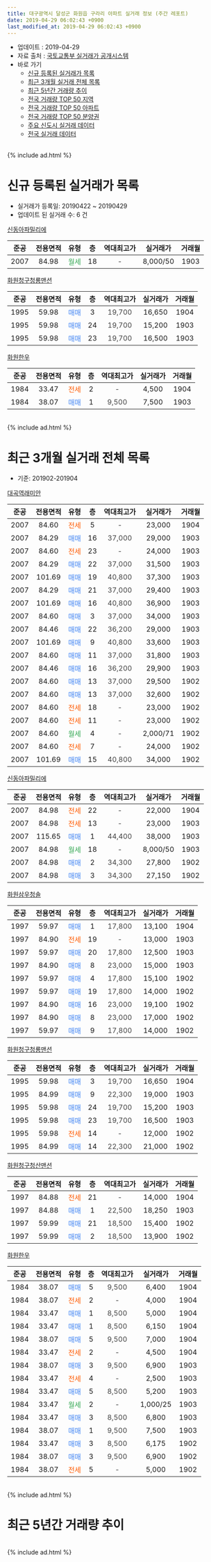 ```yaml
---
title: 대구광역시 달성군 화원읍 구라리 아파트 실거래 정보 (주간 레포트)
date: 2019-04-29 06:02:43 +0900
last_modified_at: 2019-04-29 06:02:43 +0900
---
```


* 업데이트 : 2019-04-29
* 자료 출처 : [국토교통부 실거래가 공개시스템](http://rt.molit.go.kr)
* 바로 가기
    * [신규 등록된 실거래가 목록](#신규-등록된-실거래가-목록)
    * [최근 3개월 실거래 전체 목록](#최근-3개월-실거래-전체-목록)
    * [최근 5년간 거래량 추이](#최근-5년간-거래량-추이)
    * [전국 거래량 TOP 50 지역](https://inasie.github.io/apt-trade-info/최근-3개월-전국에서-가장-거래가-많이-발생한-지역)
    * [전국 거래량 TOP 50 아파트](https://inasie.github.io/apt-trade-info/최근-3개월-전국에서-가장-거래가-많이-발생한-아파트)
    * [전국 거래량 TOP 50 분양권](https://inasie.github.io/apt-trade-info/최근-3개월-전국에서-가장-거래가-많이-발생한-분양권)
    * [주요 신도시 실거래 데이터](https://inasie.github.io/apt-trade-info/주요-신도시)
    * [전국 실거래 데이터](https://inasie.github.io/apt-trade-info/전국)
<br>
{% include ad.html %}
<br>

# 신규 등록된 실거래가 목록
* 실거래가 등록일: 20190422 ~ 20190429
* 업데이트 된 실거래 수: 6 건


[신동아파밀리에](https://search.naver.com/search.naver?query=%EB%8C%80%EA%B5%AC%EA%B4%91%EC%97%AD%EC%8B%9C+%EB%8B%AC%EC%84%B1%EA%B5%B0+%ED%99%94%EC%9B%90%EC%9D%8D+%EA%B5%AC%EB%9D%BC%EB%A6%AC+%EC%8B%A0%EB%8F%99%EC%95%84%ED%8C%8C%EB%B0%80%EB%A6%AC%EC%97%90)

|준공|전용면적|유형|층|역대최고가|실거래가|거래월|
|:---:|:---:|:---:|:---:|:---:|:---:|:---:|
|2007|84.98|<span style="color:#34a853">월세</span>|18|<span style="color:#444444">-</span>|8,000/50|1903|

[화원청구청룡맨션](https://search.naver.com/search.naver?query=%EB%8C%80%EA%B5%AC%EA%B4%91%EC%97%AD%EC%8B%9C+%EB%8B%AC%EC%84%B1%EA%B5%B0+%ED%99%94%EC%9B%90%EC%9D%8D+%EA%B5%AC%EB%9D%BC%EB%A6%AC+%ED%99%94%EC%9B%90%EC%B2%AD%EA%B5%AC%EC%B2%AD%EB%A3%A1%EB%A7%A8%EC%85%98)

|준공|전용면적|유형|층|역대최고가|실거래가|거래월|
|:---:|:---:|:---:|:---:|:---:|:---:|:---:|
|1995|59.98|<span style="color:#4285f3">매매</span>|3|<span style="color:#444444">19,700</span>|16,650|1904|
|1995|59.98|<span style="color:#4285f3">매매</span>|24|<span style="color:#444444">19,700</span>|15,200|1903|
|1995|59.98|<span style="color:#4285f3">매매</span>|23|<span style="color:#444444">19,700</span>|16,500|1903|

[화원한우](https://search.naver.com/search.naver?query=%EB%8C%80%EA%B5%AC%EA%B4%91%EC%97%AD%EC%8B%9C+%EB%8B%AC%EC%84%B1%EA%B5%B0+%ED%99%94%EC%9B%90%EC%9D%8D+%EA%B5%AC%EB%9D%BC%EB%A6%AC+%ED%99%94%EC%9B%90%ED%95%9C%EC%9A%B0)

|준공|전용면적|유형|층|역대최고가|실거래가|거래월|
|:---:|:---:|:---:|:---:|:---:|:---:|:---:|
|1984|33.47|<span style="color:#ff5a00">전세</span>|2|<span style="color:#444444">-</span>|4,500|1904|
|1984|38.07|<span style="color:#4285f3">매매</span>|1|<span style="color:#444444">9,500</span>|7,500|1903|


<br>
{% include ad.html %}
<br>

# 최근 3개월 실거래 전체 목록
* 기준: 201902-201904


[대곡역래미안](https://search.naver.com/search.naver?query=%EB%8C%80%EA%B5%AC%EA%B4%91%EC%97%AD%EC%8B%9C+%EB%8B%AC%EC%84%B1%EA%B5%B0+%ED%99%94%EC%9B%90%EC%9D%8D+%EA%B5%AC%EB%9D%BC%EB%A6%AC+%EB%8C%80%EA%B3%A1%EC%97%AD%EB%9E%98%EB%AF%B8%EC%95%88)

|준공|전용면적|유형|층|역대최고가|실거래가|거래월|
|:---:|:---:|:---:|:---:|:---:|:---:|:---:|
|2007|84.60|<span style="color:#ff5a00">전세</span>|5|<span style="color:#444444">-</span>|23,000|1904|
|2007|84.29|<span style="color:#4285f3">매매</span>|16|<span style="color:#444444">37,000</span>|29,000|1903|
|2007|84.60|<span style="color:#ff5a00">전세</span>|23|<span style="color:#444444">-</span>|24,000|1903|
|2007|84.29|<span style="color:#4285f3">매매</span>|22|<span style="color:#444444">37,000</span>|31,500|1903|
|2007|101.69|<span style="color:#4285f3">매매</span>|19|<span style="color:#444444">40,800</span>|37,300|1903|
|2007|84.29|<span style="color:#4285f3">매매</span>|21|<span style="color:#444444">37,000</span>|29,400|1903|
|2007|101.69|<span style="color:#4285f3">매매</span>|16|<span style="color:#444444">40,800</span>|36,900|1903|
|2007|84.60|<span style="color:#4285f3">매매</span>|3|<span style="color:#444444">37,000</span>|34,000|1903|
|2007|84.46|<span style="color:#4285f3">매매</span>|22|<span style="color:#444444">36,200</span>|29,000|1903|
|2007|101.69|<span style="color:#4285f3">매매</span>|9|<span style="color:#444444">40,800</span>|33,600|1903|
|2007|84.60|<span style="color:#4285f3">매매</span>|11|<span style="color:#444444">37,000</span>|31,800|1903|
|2007|84.46|<span style="color:#4285f3">매매</span>|16|<span style="color:#444444">36,200</span>|29,900|1903|
|2007|84.60|<span style="color:#4285f3">매매</span>|13|<span style="color:#444444">37,000</span>|29,500|1902|
|2007|84.60|<span style="color:#4285f3">매매</span>|13|<span style="color:#444444">37,000</span>|32,600|1902|
|2007|84.60|<span style="color:#ff5a00">전세</span>|18|<span style="color:#444444">-</span>|23,000|1902|
|2007|84.60|<span style="color:#ff5a00">전세</span>|11|<span style="color:#444444">-</span>|23,000|1902|
|2007|84.60|<span style="color:#34a853">월세</span>|4|<span style="color:#444444">-</span>|2,000/71|1902|
|2007|84.60|<span style="color:#ff5a00">전세</span>|7|<span style="color:#444444">-</span>|24,000|1902|
|2007|101.69|<span style="color:#4285f3">매매</span>|15|<span style="color:#444444">40,800</span>|34,000|1902|

[신동아파밀리에](https://search.naver.com/search.naver?query=%EB%8C%80%EA%B5%AC%EA%B4%91%EC%97%AD%EC%8B%9C+%EB%8B%AC%EC%84%B1%EA%B5%B0+%ED%99%94%EC%9B%90%EC%9D%8D+%EA%B5%AC%EB%9D%BC%EB%A6%AC+%EC%8B%A0%EB%8F%99%EC%95%84%ED%8C%8C%EB%B0%80%EB%A6%AC%EC%97%90)

|준공|전용면적|유형|층|역대최고가|실거래가|거래월|
|:---:|:---:|:---:|:---:|:---:|:---:|:---:|
|2007|84.98|<span style="color:#ff5a00">전세</span>|22|<span style="color:#444444">-</span>|22,000|1904|
|2007|84.98|<span style="color:#ff5a00">전세</span>|13|<span style="color:#444444">-</span>|23,000|1903|
|2007|115.65|<span style="color:#4285f3">매매</span>|1|<span style="color:#444444">44,400</span>|38,000|1903|
|2007|84.98|<span style="color:#34a853">월세</span>|18|<span style="color:#444444">-</span>|8,000/50|1903|
|2007|84.98|<span style="color:#4285f3">매매</span>|2|<span style="color:#444444">34,300</span>|27,800|1902|
|2007|84.98|<span style="color:#4285f3">매매</span>|3|<span style="color:#444444">34,300</span>|27,150|1902|

[화원삼우청솔](https://search.naver.com/search.naver?query=%EB%8C%80%EA%B5%AC%EA%B4%91%EC%97%AD%EC%8B%9C+%EB%8B%AC%EC%84%B1%EA%B5%B0+%ED%99%94%EC%9B%90%EC%9D%8D+%EA%B5%AC%EB%9D%BC%EB%A6%AC+%ED%99%94%EC%9B%90%EC%82%BC%EC%9A%B0%EC%B2%AD%EC%86%94)

|준공|전용면적|유형|층|역대최고가|실거래가|거래월|
|:---:|:---:|:---:|:---:|:---:|:---:|:---:|
|1997|59.97|<span style="color:#4285f3">매매</span>|1|<span style="color:#444444">17,800</span>|13,100|1904|
|1997|84.90|<span style="color:#ff5a00">전세</span>|19|<span style="color:#444444">-</span>|13,000|1903|
|1997|59.97|<span style="color:#4285f3">매매</span>|20|<span style="color:#444444">17,800</span>|12,500|1903|
|1997|84.90|<span style="color:#4285f3">매매</span>|8|<span style="color:#444444">23,000</span>|15,000|1903|
|1997|59.97|<span style="color:#4285f3">매매</span>|4|<span style="color:#444444">17,800</span>|15,100|1902|
|1997|59.97|<span style="color:#4285f3">매매</span>|19|<span style="color:#444444">17,800</span>|14,000|1902|
|1997|84.90|<span style="color:#4285f3">매매</span>|16|<span style="color:#444444">23,000</span>|19,100|1902|
|1997|84.90|<span style="color:#4285f3">매매</span>|8|<span style="color:#444444">23,000</span>|17,000|1902|
|1997|59.97|<span style="color:#4285f3">매매</span>|9|<span style="color:#444444">17,800</span>|14,000|1902|

[화원청구청룡맨션](https://search.naver.com/search.naver?query=%EB%8C%80%EA%B5%AC%EA%B4%91%EC%97%AD%EC%8B%9C+%EB%8B%AC%EC%84%B1%EA%B5%B0+%ED%99%94%EC%9B%90%EC%9D%8D+%EA%B5%AC%EB%9D%BC%EB%A6%AC+%ED%99%94%EC%9B%90%EC%B2%AD%EA%B5%AC%EC%B2%AD%EB%A3%A1%EB%A7%A8%EC%85%98)

|준공|전용면적|유형|층|역대최고가|실거래가|거래월|
|:---:|:---:|:---:|:---:|:---:|:---:|:---:|
|1995|59.98|<span style="color:#4285f3">매매</span>|3|<span style="color:#444444">19,700</span>|16,650|1904|
|1995|84.99|<span style="color:#4285f3">매매</span>|9|<span style="color:#444444">22,300</span>|19,000|1903|
|1995|59.98|<span style="color:#4285f3">매매</span>|24|<span style="color:#444444">19,700</span>|15,200|1903|
|1995|59.98|<span style="color:#4285f3">매매</span>|23|<span style="color:#444444">19,700</span>|16,500|1903|
|1995|59.98|<span style="color:#ff5a00">전세</span>|14|<span style="color:#444444">-</span>|12,000|1902|
|1995|84.99|<span style="color:#4285f3">매매</span>|14|<span style="color:#444444">22,300</span>|21,000|1902|

[화원청구청산맨션](https://search.naver.com/search.naver?query=%EB%8C%80%EA%B5%AC%EA%B4%91%EC%97%AD%EC%8B%9C+%EB%8B%AC%EC%84%B1%EA%B5%B0+%ED%99%94%EC%9B%90%EC%9D%8D+%EA%B5%AC%EB%9D%BC%EB%A6%AC+%ED%99%94%EC%9B%90%EC%B2%AD%EA%B5%AC%EC%B2%AD%EC%82%B0%EB%A7%A8%EC%85%98)

|준공|전용면적|유형|층|역대최고가|실거래가|거래월|
|:---:|:---:|:---:|:---:|:---:|:---:|:---:|
|1997|84.88|<span style="color:#ff5a00">전세</span>|21|<span style="color:#444444">-</span>|14,000|1904|
|1997|84.88|<span style="color:#4285f3">매매</span>|1|<span style="color:#444444">22,500</span>|18,250|1903|
|1997|59.99|<span style="color:#4285f3">매매</span>|21|<span style="color:#444444">18,500</span>|15,400|1902|
|1997|59.99|<span style="color:#4285f3">매매</span>|2|<span style="color:#444444">18,500</span>|13,900|1902|


<script async src="//pagead2.googlesyndication.com/pagead/js/adsbygoogle.js"></script>
<!-- 기본 -->
<ins class="adsbygoogle"
     style="display:block"
     data-ad-client="ca-pub-2446590836940007"
     data-ad-slot="1659523306"
     data-ad-format="auto"
     data-full-width-responsive="true"></ins>
<script>
(adsbygoogle = window.adsbygoogle || []).push({});
</script>


[화원한우](https://search.naver.com/search.naver?query=%EB%8C%80%EA%B5%AC%EA%B4%91%EC%97%AD%EC%8B%9C+%EB%8B%AC%EC%84%B1%EA%B5%B0+%ED%99%94%EC%9B%90%EC%9D%8D+%EA%B5%AC%EB%9D%BC%EB%A6%AC+%ED%99%94%EC%9B%90%ED%95%9C%EC%9A%B0)

|준공|전용면적|유형|층|역대최고가|실거래가|거래월|
|:---:|:---:|:---:|:---:|:---:|:---:|:---:|
|1984|38.07|<span style="color:#4285f3">매매</span>|5|<span style="color:#444444">9,500</span>|6,400|1904|
|1984|38.07|<span style="color:#ff5a00">전세</span>|2|<span style="color:#444444">-</span>|4,000|1904|
|1984|33.47|<span style="color:#4285f3">매매</span>|1|<span style="color:#444444">8,500</span>|5,000|1904|
|1984|33.47|<span style="color:#4285f3">매매</span>|1|<span style="color:#444444">8,500</span>|6,150|1904|
|1984|38.07|<span style="color:#4285f3">매매</span>|5|<span style="color:#444444">9,500</span>|7,000|1904|
|1984|33.47|<span style="color:#ff5a00">전세</span>|2|<span style="color:#444444">-</span>|4,500|1904|
|1984|38.07|<span style="color:#4285f3">매매</span>|3|<span style="color:#444444">9,500</span>|6,900|1903|
|1984|33.47|<span style="color:#ff5a00">전세</span>|4|<span style="color:#444444">-</span>|2,500|1903|
|1984|33.47|<span style="color:#4285f3">매매</span>|5|<span style="color:#444444">8,500</span>|5,200|1903|
|1984|33.47|<span style="color:#34a853">월세</span>|2|<span style="color:#444444">-</span>|1,000/25|1903|
|1984|33.47|<span style="color:#4285f3">매매</span>|3|<span style="color:#444444">8,500</span>|6,800|1903|
|1984|38.07|<span style="color:#4285f3">매매</span>|1|<span style="color:#444444">9,500</span>|7,500|1903|
|1984|33.47|<span style="color:#4285f3">매매</span>|3|<span style="color:#444444">8,500</span>|6,175|1902|
|1984|38.07|<span style="color:#4285f3">매매</span>|3|<span style="color:#444444">9,500</span>|6,900|1902|
|1984|38.07|<span style="color:#ff5a00">전세</span>|5|<span style="color:#444444">-</span>|5,000|1902|


<br>
{% include ad.html %}
<br>

# 최근 5년간 거래량 추이


<div style="width:100%;">
    <canvas id="deal_progress" height="200"></canvas>
</div>

<script>
new Chart(document.getElementById("deal_progress"), {
    type: 'line',
    data: {
        labels: ['201404','201405','201406','201407','201408','201409','201410','201411','201412','201501','201502','201503','201504','201505','201506','201507','201508','201509','201510','201511','201512','201601','201602','201603','201604','201605','201606','201607','201608','201609','201610','201611','201612','201701','201702','201703','201704','201705','201706','201707','201708','201709','201710','201711','201712','201801','201802','201803','201804','201805','201806','201807','201808','201809','201810','201811','201812','201901','201902','201903','201904'],
        datasets: [{
            label: '매매',
            pointRadius: 1,
            data: [19, 21, 17, 16, 16, 30, 21, 22, 17, 28, 17, 45, 34, 24, 13, 15, 6, 11, 13, 8, 10, 5, 8, 14, 18, 10, 13, 7, 9, 14, 19, 7, 13, 6, 10, 12, 17, 15, 30, 18, 20, 23, 11, 17, 10, 9, 13, 28, 16, 14, 13, 10, 34, 16, 18, 13, 19, 14, 15, 21, 6],
            borderColor: "rgba(255, 201, 14, 1)",
            backgroundColor: "rgba(255, 201, 14, 0.5)",
            fill: false,
            lineTension: 0
        },{
            label: '전월세',
            pointRadius: 1,
            data: [10, 5, 7, 12, 9, 7, 7, 4, 3, 18, 14, 17, 11, 14, 11, 10, 8, 4, 10, 8, 7, 4, 2, 8, 10, 10, 6, 7, 7, 13, 9, 4, 7, 10, 12, 9, 16, 9, 12, 9, 12, 7, 9, 9, 9, 5, 4, 9, 5, 8, 6, 8, 9, 5, 9, 11, 7, 8, 6, 6, 5],
            borderColor: "rgba(0, 141, 185, 1)",
            backgroundColor: "rgba(0, 141, 185, 0.5)",
            fill: false,
            lineTension: 0
        }
        ]
    },
    options: {
        responsive: true,
        title: {
            display: false
        },
        tooltips: {
            mode: 'index',
            intersect: false
        },
        hover: {
            mode: 'nearest',
            intersect: true
        },
        scales: {
            xAxes: [{
                display: true,
                scaleLabel: {
                    display: true,
                    labelString: '년/월'
                }
            }],
            yAxes: [{
                display: true,
                ticks: {
                    suggestedMin: 0,
                },
                scaleLabel: {
                    display: true,
                    labelString: '실거래 수'
                }
            }]
        }
    }
});

</script>


<br>
{% include ad.html %}
<br>


